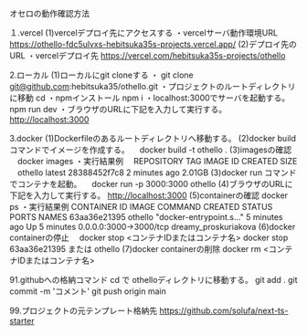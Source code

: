 オセロの動作確認方法

１.vercel
(1)vercelデプロイ先にアクセスする
・vercelサーバ動作環境URL
https://othello-fdc5ulvxs-hebitsuka35s-projects.vercel.app/
(2)デプロイ先のURL
・vercelデプロイ先
https://vercel.com/hebitsuka35s-projects/othello

2.ローカル
(1)ローカルにgit cloneする
・
git clone git@github.com:hebitsuka35/othello.git
・プロジェクトのルートディレクトリに移動
cd
・npmインストール
npm i
・localhost:3000でサーバを起動する。
npm run dev
・ブラウザのURLに下記を入力して実行する。
<http://localhost:3000>

3.docker
(1)Dockerfileのあるルートディレクトリへ移動する。
(2)docker build コマンドでイメージを作成する。
　docker build -t othello .
(3)imagesの確認
　docker images
・実行結果例
　REPOSITORY TAG IMAGE ID CREATED SIZE
　othello latest 28388452f7c8 2 minutes ago 2.01GB
(3)docker run コマンドでコンテナを起動。
　docker run -p 3000:3000 othello
(4)ブラウザのURLに下記を入力して実行する。
<http://localhost:3000>
(5)containerの確認
docker ps
・実行結果例
CONTAINER ID IMAGE COMMAND CREATED STATUS PORTS NAMES
63aa36e21395 othello "docker-entrypoint.s…" 5 minutes ago Up 5 minutes 0.0.0.0:3000->3000/tcp dreamy_proskuriakova
(6)docker containerの停止
　docker stop <コンテナIDまたはコンテナ名>
docker stop 63aa36e21395 または othello
(7)docker containerの削除
docker rm <コンテナIDまたはコンテナ名>

91.githubへの格納コマンド
cd で othelloディレクトリに移動する。
git add .
git commit -m 'コメント'
git push origin main

99.プロジェクトの元テンプレート格納先
https://github.com/solufa/next-ts-starter

```

```

